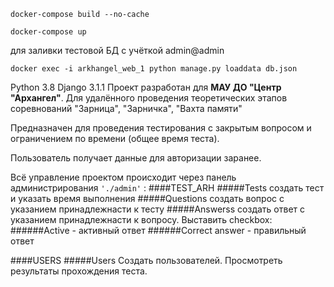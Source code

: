 `docker-compose build --no-cache`

`docker-compose up`

для заливки тестовой БД с учёткой admin@admin

`docker exec -i arkhangel_web_1 python manage.py loaddata db.json`






Python 3.8
Django 3.1.1
Проект разработан для **МАУ ДО "Центр "Архангел"**. Для удалённого проведения теоретических этапов соревнований "Зарница", "Зарничка", "Вахта памяти"

Предназначен для проведения тестирования с закрытым вопросом и ограничением по времени (общее время теста).

Пользователь получает данные для авторизации заранее.

Всё управление проектом происходит через панель администрирования `'./admin'` :
####TEST_ARH 
#####Tests 
создать тест и указать время выполнения
#####Questions
создать вопрос с указанием принадлежнасти к тесту
#####Answerss
создать ответ с указанием принадлежнасти к вопросу. Выставить checkbox:
######Active - активный ответ
######Correct answer - правильный ответ


####USERS
#####Users
Создать пользователей. Просмотреть результаты прохождения теста.




